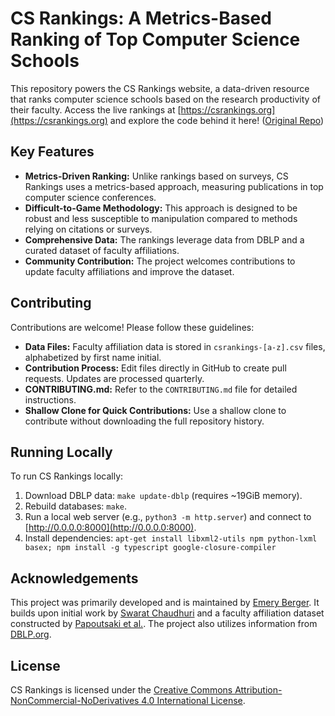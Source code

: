 # CS Rankings: A Metrics-Based Ranking of Top Computer Science Schools

This repository powers the CS Rankings website, a data-driven resource that ranks computer science schools based on the research productivity of their faculty. Access the live rankings at [https://csrankings.org](https://csrankings.org) and explore the code behind it here!  ([Original Repo](https://github.com/emeryberger/CSrankings))

## Key Features

*   **Metrics-Driven Ranking:** Unlike rankings based on surveys, CS Rankings uses a metrics-based approach, measuring publications in top computer science conferences.
*   **Difficult-to-Game Methodology:** This approach is designed to be robust and less susceptible to manipulation compared to methods relying on citations or surveys.
*   **Comprehensive Data:** The rankings leverage data from DBLP and a curated dataset of faculty affiliations.
*   **Community Contribution:**  The project welcomes contributions to update faculty affiliations and improve the dataset.

## Contributing

Contributions are welcome! Please follow these guidelines:

*   **Data Files:**  Faculty affiliation data is stored in `csrankings-[a-z].csv` files, alphabetized by first name initial.
*   **Contribution Process:** Edit files directly in GitHub to create pull requests. Updates are processed quarterly.
*   **CONTRIBUTING.md:** Refer to the `CONTRIBUTING.md` file for detailed instructions.
*   **Shallow Clone for Quick Contributions:**  Use a shallow clone to contribute without downloading the full repository history.

## Running Locally

To run CS Rankings locally:

1.  Download DBLP data: `make update-dblp` (requires ~19GiB memory).
2.  Rebuild databases: `make`.
3.  Run a local web server (e.g., `python3 -m http.server`) and connect to [http://0.0.0.0:8000](http://0.0.0.0:8000).
4.  Install dependencies: `apt-get install libxml2-utils npm python-lxml basex; npm install -g typescript google-closure-compiler`

## Acknowledgements

This project was primarily developed and is maintained by [Emery Berger](https://emeryberger.com). It builds upon initial work by [Swarat Chaudhuri](https://www.cs.utexas.edu/~swarat/) and a faculty affiliation dataset constructed by [Papoutsaki et al.](http://cs.brown.edu/people/alexpap/faculty_dataset.html). The project also utilizes information from [DBLP.org](http://dblp.org).

## License

CS Rankings is licensed under the [Creative Commons Attribution-NonCommercial-NoDerivatives 4.0 International License](https://creativecommons.org/licenses/by-nc-nd/4.0/).